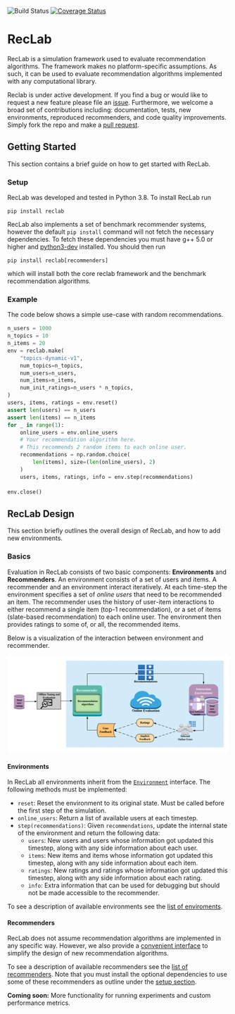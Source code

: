 ![Build Status](https://travis-ci.com/berkeley-reclab/RecLab.svg?branch=master)
[![Coverage Status](https://coveralls.io/repos/github/berkeley-reclab/RecLab/badge.svg?branch=master)](https://coveralls.io/github/berkeley-reclab/RecLab?branch=master)

# RecLab
RecLab is a simulation framework used to evaluate recommendation algorithms. The framework makes
no platform-specific assumptions. As such, it can be used to evaluate recommendation algorithms
implemented with any computational library.

Reclab is under active development. If you find a bug or would like to request a new feature
please file an [issue](https://github.com/berkeley-reclab/reclab/issues). Furthermore, we welcome a
broad set of contributions including: documentation, tests, new environments, reproduced
recommenders, and code quality improvements. Simply fork the repo and make a
[pull request](https://github.com/berkeley-reclab/reclab/pulls).

## Getting Started
This section contains a brief guide on how to get started with RecLab.

### Setup
RecLab was developed and tested in Python 3.8. To install RecLab run
```
pip install reclab
```
RecLab also implements a set of benchmark recommender systems, however the default
`pip install` command will not fetch the necessary dependencies. To fetch these dependencies
you must have g++ 5.0 or higher and [python3-dev](https://stackoverflow.com/a/21530768)
installed. You should then run
```
pip install reclab[recommenders]
```
which will install both the core reclab framework and the benchmark recommendation algorithms.

### Example
The code below shows a simple use-case with random recommendations.
```python
n_users = 1000
n_topics = 10
n_items = 20
env = reclab.make(
    "topics-dynamic-v1",
    num_topics=n_topics,
    num_users=n_users,
    num_items=n_items,
    num_init_ratings=n_users * n_topics,
)
users, items, ratings = env.reset()
assert len(users) == n_users
assert len(items) == n_items
for _ in range(1):
    online_users = env.online_users
    # Your recommendation algorithm here.
    # This recommends 2 random items to each online user.
    recommendations = np.random.choice(
        len(items), size=(len(online_users), 2)
    )
    users, items, ratings, info = env.step(recommendations)

env.close()
```

## RecLab Design
This section briefly outlines the overall design of RecLab, and how to add new environments.

### Basics
Evaluation in RecLab consists of two basic components: **Environments** and **Recommenders**.
An environment consists of a set of users and items. A recommender and an environment interact
iteratively. At each time-step the environment specifies a set of _online users_ that need to be
recommended an item. The recommender uses the history of user-item interactions to either recommend
a single item (top-1 recommendation), or a set of items (slate-based recommendation) to each online
user. The environment then provides ratings to some of, or all, the recommended items.

Below is a visualization of the interaction between environment and recommender.

![Flowchart](/figures/RecSys.png)

#### Environments
In RecLab all environments inherit from the [`Environment`](reclab/environments/environment.py) interface. The following methods must be implemented:
- `reset`: Reset the environment to its original state. Must be called before the first step of the simulation.
- `online_users`: Return a list of available users at each timestep.
- `step(recommendations)`: Given `recommendations`, update the internal state of the environment and return the following data:
    - `users`: New users and users whose information got updated this timestep, along with any side information about each user.
    - `items`: New items and items whose information got updated this timestep, along with any side information about each item.
    - `ratings`: New ratings and ratings whose information got updated this timestep, along with any side information about each rating.
    - `info`: Extra information that can be used for debugging but should not be made accessible to the recommender.

To see a description of available environments see the [list of enviroments](reclab/environments/README.md).

#### Recommenders
RecLab does not assume recommendation algorithms are implemented in any specific way. However, we
also provide a [convenient interface](reclab/recommenders/recommender.py) to simplify the design of
new recommendation algorithms.

To see a description of available recommenders see the
[list of recommenders](reclab/recommenders/README.md). Note that you must install the optional
dependencies to use some of these recommenders as outline under the [setup section](#Setup).

**Coming soon:** More functionality for running experiments and custom performance metrics.
